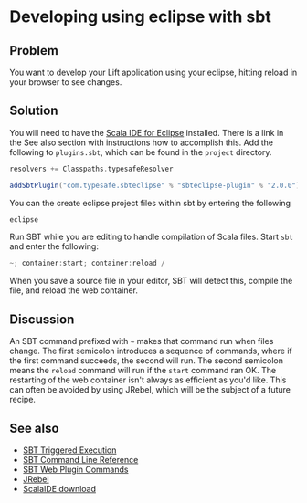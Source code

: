 Developing using eclipse with sbt
==============================

Problem
-------

You want to develop your Lift application using your eclipse, hitting reload in your browser to see changes.

Solution
---------

You will need to have the [Scala IDE for Eclipse](http://scala-ide.org/) installed. There is a link in the See also section with instructions how to accomplish this.
Add the following to `plugins.sbt`, which can be found in the `project` directory.

```scala
resolvers += Classpaths.typesafeResolver

addSbtPlugin("com.typesafe.sbteclipse" % "sbteclipse-plugin" % "2.0.0")
```
You can the create eclipse project files within sbt by entering the following 

```scala
eclipse
```

Run SBT while you are editing to handle compilation of Scala files. Start `sbt` and enter the following:

```scala
~; container:start; container:reload /
```

When you save a source file in your editor, SBT will detect this, compile the file, and reload the web container.

Discussion
----------

An SBT command prefixed with `~` makes that command run when files change.  The first semicolon introduces a sequence of commands, where if the first command succeeds, the second will run.  The second semicolon means the `reload` command will run if the `start` command ran OK.
The restarting of the web container isn't always as efficient as you'd like.  This can often be avoided by using JRebel, which will be the subject of a future recipe.


See also
--------

* [SBT Triggered Execution](https://github.com/harrah/xsbt/wiki/Triggered-Execution)
* [SBT Command Line Reference](https://github.com/harrah/xsbt/wiki/Command-Line-Reference)
* [SBT Web Plugin Commands](https://github.com/siasia/xsbt-web-plugin/wiki)
* [JRebel](http://zeroturnaround.com/jrebel/)
* [ScalaIDE download](http://scala-ide.org/download/current.html)

